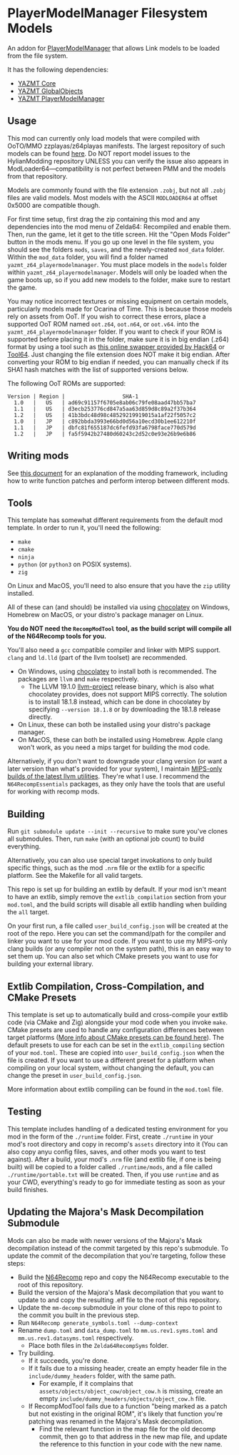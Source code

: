 # PlayerModelManager Filesystem Models

An addon for [PlayerModelManager](https://github.com/YAZ64MT/PlayerModelManager) that allows Link models to be loaded from the file system.

It has the following dependencies:
* [YAZMT Core](https://github.com/YAZ64MT/CoreLib)
* [YAZMT GlobalObjects](https://github.com/YAZ64MT/GlobalObjects)
* [YAZMT PlayerModelManager](https://github.com/YAZ64MT/PlayerModelManager)

## Usage
This mod can currently only load models that were compiled with OoTO/MMO zzplayas/z64playas manifests. The largest repository of such models can be found [here](https://github.com/hylian-modding/Z64-CustomPlayerModels/tree/master/manifests). Do NOT report model issues to the HylianModding repository UNLESS you can verify the issue also appears in ModLoader64—compatibility is not perfect between PMM and the models from that repository.

Models are commonly found with the file extension `.zobj`, but not all `.zobj` files are valid models. Most models with the ASCII `MODLOADER64` at offset 0x5000 are compatible though.

For first time setup, first drag the zip containing this mod and any dependencies into the mod menu of Zelda64: Recompiled and enable them. Then, run the game, let it get to the title screen. Hit the "Open Mods Folder" button in the mods menu. If you go up one level in the file system, you should see the folders `mods`, `saves`, and the newly-created `mod_data` folder. Within the `mod_data` folder, you will find a folder named `yazmt_z64_playermodelmanager`. You must place models in the `models` folder within `yazmt_z64_playermodelmanager`. Models will only be loaded when the game boots up, so if you add new models to the folder, make sure to restart the game.

You may notice incorrect textures or missing equipment on certain models, particularly models made for Ocarina of Time. This is because those models rely on assets from OoT. If you wish to correct these errors, place a supported OoT ROM named `oot.z64`, `oot.n64`, or `oot.v64`. into the `yazmt_z64_playermodelmanager` folder. If you want to check if your ROM is supported before placing it in the folder, make sure it is in big endian (.z64) format by using a tool such as [this online swapper provided by Hack64](https://hack64.net/tools/swapper.php) or [Tool64](https://gbatemp.net/download/tool-64.32494/). Just changing the file extension does NOT make it big endian. After converting your ROM to big endian if needed, you can manually check if its SHA1 hash matches with the list of supported versions below.

The following OoT ROMs are supported:
```
Version | Region |                  SHA-1
  1.0   |   US   | ad69c91157f6705e8ab06c79fe08aad47bb57ba7
  1.1   |   US   | d3ecb253776cd847a5aa63d859d8c89a2f37b364
  1.2   |   US   | 41b3bdc48d98c48529219919015a1af22f5057c2
  1.0   |   JP   | c892bbda3993e66bd0d56a10ecd30b1ee612210f
  1.1   |   JP   | dbfc81f655187dc6fefd93fa6798face770d579d
  1.2   |   JP   | fa5f5942b27480d60243c2d52c0e93e26b9e6b86
```


## Writing mods

See [this document](https://hackmd.io/fMDiGEJ9TBSjomuZZOgzNg) for an explanation of the modding framework, including how to write function patches and perform interop between different mods.

## Tools

This template has somewhat different requirements from the default mod template. In order to run it, you'll need the following:

* `make`
* `cmake`
* `ninja`
* `python` (or `python3` on POSIX systems).
* `zig`

On Linux and MacOS, you'll need to also ensure that you have the `zip` utility installed.

All of these can (and should) be installed via using [chocolatey](https://chocolatey.org/) on Windows, Homebrew on MacOS, or your distro's package manager on Linux.

**You do NOT need the `RecompModTool` tool, as the build script will compile all of the N64Recomp tools for you.**

You'll also need a `gcc` compatible compiler and linker with MIPS support. `clang` and `ld.lld` (part of the llvm toolset) are recommended.

* On Windows, using [chocolatey](https://chocolatey.org/) to install both is recommended. The packages are `llvm` and `make` respectively.
  * The LLVM 19.1.0 [llvm-project](https://github.com/llvm/llvm-project) release binary, which is also what chocolatey provides, does not support MIPS correctly. The solution is to install 18.1.8 instead, which can be done in chocolatey by specifying `--version 18.1.8` or by downloading the 18.1.8 release directly.
* On Linux, these can both be installed using your distro's package manager.
* On MacOS, these can both be installed using Homebrew. Apple clang won't work, as you need a mips target for building the mod code.

Alternatively, if you don't want to downgrade your clang version (or want a later version than what's provided for your system), I maintain [MIPS-only builds of the latest llvm utilities](https://github.com/LT-Schmiddy/n64recomp-clang/releases/latest). They're what I use. I recommend the `N64RecompEssentials` packages, as they only have the tools that are useful for working with recomp mods.

## Building

Run `git submodule update --init --recursive` to make sure you've clones all submodules. Then, run `make` (with an optional job count) to build everything.

Alternatively, you can also use special target invokations to only build specific things, such as the mod `.nrm` file or the extlib for a specific platform.
See the Makefile for all valid targets.

This repo is set up for building an extlib by default. If your mod isn't meant to have an extlib, simply remove the `extlib_compilation` section from your
`mod.toml`, and the build scripts will disable all extlib handling when building the `all` target.

On your first run, a file called `user_build_config.json` will be created at the root of the repo. Here you can set the command/path for the compiler and linker
you want to use for your mod code. If you want to use my MIPS-only clang builds (or any compiler not on the system path), this is an easy way to set them up.
You can also set which CMake presets you want to use for building your external library.

## Extlib Compilation, Cross-Compilation, and CMake Presets

This template is set up to automatically build and cross-compile your extlib code (via CMake and Zig) alongside your mod code when you invoke `make`.
CMake presets are used to handle any configuration differences between target platforms ([More info about CMake presets can be found
here](https://cmake.org/cmake/help/latest/manual/cmake-presets.7.html)). The default presets to use for each can be set in the `extlib_compiling`
section of your `mod.toml`. These are copied into `user_build_config.json` when the file is created. If you want to use a different preset for
a platform when compiling on your local system, without changing the default, you can change the preset in `user_build_config.json`.

More information about extlib compiling can be found in the `mod.toml` file.

## Testing

This template includes handling of a dedicated testing environment for you mod in the form of the `./runtime` folder. First, create `./runtime` in your
mod's root directory and copy in recomp's `assets` directory into it (You can also copy anyu config files, saves, and other mods you want to test against). After a build, your mod's `.nrm` file (and extlib file, if one is being built) will be copied to a folder called `./runtime/mods`, and a file called `./runtime/portable.txt` will be created. Then, if you use `runtime` and as your CWD, everything's ready to go for immediate testing as soon as your build finishes.

## Updating the Majora's Mask Decompilation Submodule

Mods can also be made with newer versions of the Majora's Mask decompilation instead of the commit targeted by this repo's submodule.
To update the commit of the decompilation that you're targeting, follow these steps:

* Build the [N64Recomp](https://github.com/N64Recomp/N64Recomp) repo and copy the N64Recomp executable to the root of this repository.
* Build the version of the Majora's Mask decompilation that you want to update to and copy the resulting .elf file to the root of this repository.
* Update the `mm-decomp` submodule in your clone of this repo to point to the commit you built in the previous step.
* Run `N64Recomp generate_symbols.toml --dump-context`
* Rename `dump.toml` and `data_dump.toml` to `mm.us.rev1.syms.toml` and `mm.us.rev1.datasyms.toml` respectively.
  * Place both files in the `Zelda64RecompSyms` folder.
* Try building.
  * If it succeeds, you're done.
  * If it fails due to a missing header, create an empty header file in the `include/dummy_headers` folder, with the same path.
    * For example, if it complains that `assets/objects/object_cow/object_cow.h` is missing, create an empty `include/dummy_headers/objects/object_cow.h` file.
  * If RecompModTool fails due to a function "being marked as a patch but not existing in the original ROM", it's likely that function you're patching was renamed in the Majora's Mask decompilation.
    * Find the relevant function in the map file for the old decomp commit, then go to that address in the new map file, and update the reference to this function in your code with the new name.
